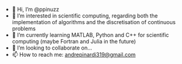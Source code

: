- 👋 Hi, I’m @ppinuzz
- 👀 I’m interested in scientific computing, regarding both the implementation of algorithms and the discretisation of continuous problems
- 🌱 I’m currently learning MATLAB, Python and C++ for scientific computing (maybe Fortran and Julia in the future)
- 💞️ I’m looking to collaborate on...
- 📫 How to reach me: andrepinardi319@gmail.com

<!---
ppinuzz/ppinuzz is a ✨ special ✨ repository because its `README.md` (this file) appears on your GitHub profile.
You can click the Preview link to take a look at your changes.
--->
